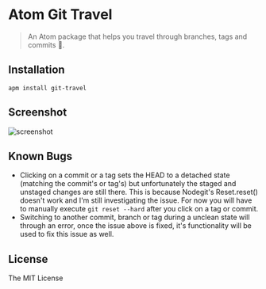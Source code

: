 # Atom Git Travel

> An Atom package that helps you travel through branches, tags and commits :rocket:.

## Installation

```shell
apm install git-travel
```

## Screenshot

![screenshot](https://rawgit.com/varemenos/atom-git-travel/master/screenshot.png)

## Known Bugs

* Clicking on a commit or a tag sets the HEAD to a detached state (matching the commit's or tag's) but unfortunately the staged and unstaged changes are still there. This is because Nodegit's Reset.reset() doesn't work and I'm still investigating the issue. For now you will have to manually execute `git reset --hard` after you click on a tag or commit.
* Switching to another commit, branch or tag during a unclean state will through an error, once the issue above is fixed, it's functionality will be used to fix this issue as well.

## License

The MIT License
